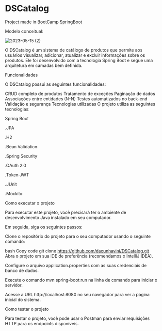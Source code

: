 # DSCatalog
Project made in BootCamp SpringBoot

Modelo conceitual:

![2023-05-15 (2)](https://github.com/ViniciusDaCunha/DSCatalog/assets/99222396/b013c6db-036c-489a-a726-bcc21d6d4211)

O DSCatalog é um sistema de catálogo de produtos que permite aos usuários visualizar, adicionar, atualizar e excluir informações sobre os produtos. Ele foi desenvolvido com a tecnologia Spring Boot e segue uma arquitetura em camadas bem definida.

Funcionalidades

O DSCatalog possui as seguintes funcionalidades:

CRUD completo de produtos
Tratamento de exceções
Paginação de dados
Associações entre entidades (N-N)
Testes automatizados no back-end
Validação e segurança
Tecnologias utilizadas
O projeto utiliza as seguintes tecnologias:

Spring Boot

.JPA

.H2

.Bean Validation

.Spring Security

.OAuth 2.0

.Token JWT

.JUnit

.Mockito



Como executar o projeto

Para executar este projeto, você precisará ter o ambiente de desenvolvimento Java instalado em seu computador.

Em seguida, siga os seguintes passos:

Clone o repositório do projeto para o seu computador usando o seguinte comando:

bash
Copy code
git clone https://github.com/dacunhavini/DSCatalog.git
Abra o projeto em sua IDE de preferência (recomendamos o IntelliJ IDEA).

Configure o arquivo application.properties com as suas credenciais de banco de dados.

Execute o comando mvn spring-boot:run na linha de comando para iniciar o servidor.

Acesse a URL http://localhost:8080 no seu navegador para ver a página inicial do sistema.

Como testar o projeto

Para testar o projeto, você pode usar o Postman para enviar requisições HTTP para os endpoints disponíveis.


